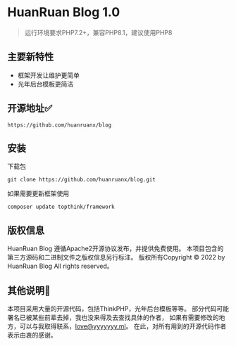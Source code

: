 HuanRuan Blog 1.0
===============

> 运行环境要求PHP7.2+，兼容PHP8.1，建议使用PHP8

## 主要新特性

* 框架开发让维护更简单
* 光年后台模板更简洁

## 开源地址:white_check_mark: 
~~~
https://github.com/huanruanx/blog
~~~

## 安装
下载包
~~~
git clone https://github.com/huanruanx/blog.git
~~~

如果需要更新框架使用
~~~
composer update topthink/framework
~~~

## 版权信息

HuanRuan Blog 遵循Apache2开源协议发布，并提供免费使用。
本项目包含的第三方源码和二进制文件之版权信息另行标注。
版权所有Copyright © 2022 by HuanRuan Blog
All rights reserved。

## 其他说明:loudspeaker:

本项目采用大量的开源代码，包括ThinkPHP，光年后台模板等等。 
部分代码可能署名已被某些前辈去掉，我也没来得及去查找具体的作者，
如果有需要修改的地方，可以与我取得联系，love@yyyyyyy.ml。 
在此，对所有用到的开源代码作者表示由衷的感谢。